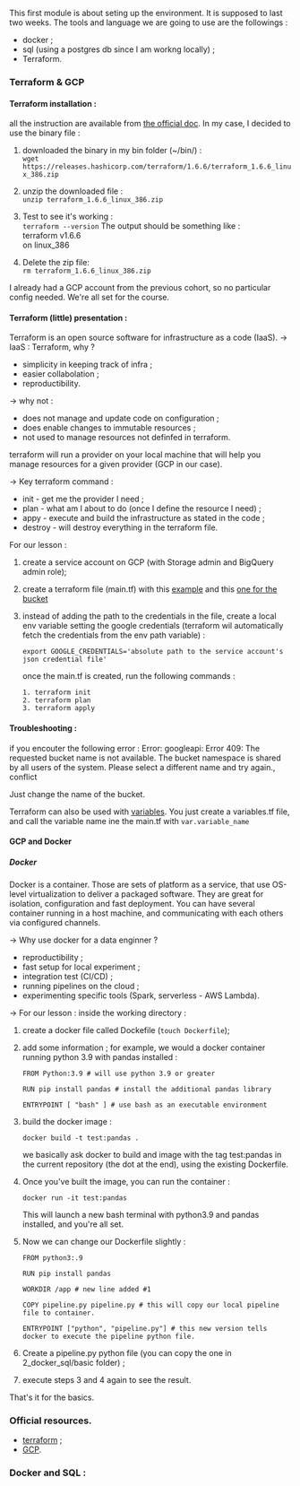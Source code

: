 This first module is about seting up the environment. It is supposed to last two weeks.
The tools and language we are going to use are the followings :
* docker ;
* sql (using a postgres db since I am workng locally) ;
* Terraform. 

### Terraform & GCP

#### Terraform installation : 
all the instruction are available from [the official doc](https://developer.hashicorp.com/terraform/install#Linux). 
In my case, I decided to use the binary file :
1. downloaded the binary in my bin folder (~/bin/) :<br>
``
wget https://releases.hashicorp.com/terraform/1.6.6/terraform_1.6.6_linux_386.zip
`` 

2. unzip the downloaded file :<br>
``
unzip terraform_1.6.6_linux_386.zip
``

3. Test to see it's working :<br>
``
terraform --version
``
The output should be something like : <br>
terraform v1.6.6<br>
on linux_386 

4. Delete the zip file:<br>
``
rm terraform_1.6.6_linux_386.zip
``

I already had a GCP account from the previous cohort, so no particular config needed. We're all set for the course.

#### Terraform (little) presentation :
Terraform is an open source software for infrastructure as a code (IaaS).
&rarr; IaaS : Terraform, why ?
* simplicity in keeping track of infra ;
* easier collabolation ;
* reproductibility.

&rarr; why not :
* does not manage and update code on configuration ;
* does enable changes to immutable resources ;
* not used to manage resources not definfed in terraform.

terraform will run a provider on your local machine that will help you manage resources for a given provider (GCP in our case).

&rarr;  Key terraform command : 
* init - get me the provider I need ;
* plan - what am I about to do (once I define the resource I need) ;
* appy - execute and build the infrastructure as stated in the code ;
* destroy - will destroy everything in the terraform file.

For our lesson : 
1. create a service account on GCP (with Storage admin and BigQuery admin role);
2. create a terraform file (main.tf) with this [example](https://developer.hashicorp.com/terraform/tutorials/gcp-get-started/google-cloud-platform-build) and this [one for the bucket](https://registry.terraform.io/providers/hashicorp/google/latest/docs/resources/storage_bucket)
3. instead of adding the path to the credentials in the file, create a local env variable setting the google credentials (terraform wil automatically fetch the credentials from the env path variable) : 
	```
	export GOOGLE_CREDENTIALS='absolute path to the service account's json credential file'
	```
	once the main.tf is created, run the following commands : 
	
	```
	1. terraform init
	2. terraform plan
	3. terraform apply
	```
####  Troubleshooting :
if you encouter the following error : 
Error: googleapi: Error 409: The requested bucket name is not available. The bucket namespace is shared by all users of the system. Please select a different name and try again., conflict

Just change the name of the bucket.

Terraform can also be used with [variables](https://developer.hashicorp.com/terraform/language/values/variables). You just create a variables.tf file, and call the variable name ine the main.tf with ```var.variable_name```

#### GCP and Docker

##### Docker
Docker is a container. Those are sets of platform as a service, that use OS-level virtualization to deliver a packaged software. They are great for isolation, configuration and fast deployment.
You can have several container running in a host machine, and communicating with each others via configured channels.

&rarr; Why use docker for a data enginner ?
* reproductibility ;
* fast setup for local experiment ;
* integration test (CI/CD) ;
* running pipelines on the cloud ;
* experimenting specific tools (Spark, serverless - AWS Lambda).

&rarr; For our lesson :
inside the working directory :
1. create a docker file called Dockefile (```touch Dockerfile```);

2. add some information ; for example, we would a docker container running python 3.9 with pandas installed :
	```
	FROM Python:3.9 # will use python 3.9 or greater
	
	RUN pip install pandas # install the additional pandas library
	
	ENTRYPOINT [ "bash" ] # use bash as an executable environment
	```
3. build the docker image :
	```
	docker build -t test:pandas .
	```
	we basically ask docker to build and image with the tag test:pandas in the current repository (the dot at the end), using the existing Dockerfile.
	
4. Once you've built the image, you can run the container :
	```
	docker run -it test:pandas
	```
	This will launch a new bash terminal with python3.9 and pandas installed, and you're all set.

5. Now we can change our Dockerfile slightly :
	```
	FROM python3:.9

	RUN pip install pandas 

	WORKDIR /app # new line added #1

	COPY pipeline.py pipeline.py # this will copy our local pipeline file to container.

	ENTRYPOINT ["python", "pipeline.py"] # this new version tells docker to execute the pipeline python file.

	```

6. Create a pipeline.py python file (you can copy the one in 2_docker_sql/basic folder) ;

7. execute steps 3 and 4 again to see the result.

That's it for the basics.


### Official resources.
* [terraform](https://github.com/DataTalksClub/data-engineering-zoomcamp/tree/main/01-docker-terraform/1_terraform_gcp/terraform) ;
* [GCP](https://github.com/DataTalksClub/data-engineering-zoomcamp/blob/main/01-docker-terraform/1_terraform_gcp/2_gcp_overview.md).

### Docker and SQL :

